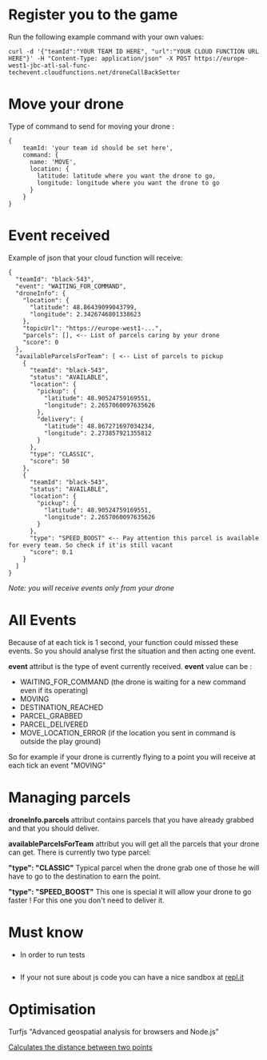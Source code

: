 # Register you to the game

Run the following example command with your own values:

```
curl -d '{"teamId":"YOUR TEAM ID HERE", "url":"YOUR CLOUD FUNCTION URL HERE"}' -H "Content-Type: application/json" -X POST https://europe-west1-jbc-atl-sal-func-techevent.cloudfunctions.net/droneCallBackSetter
```

# Move your drone

 Type of command to send for moving your drone :

```
{
	teamId: 'your team id should be set here',
	command: {
	  name: 'MOVE',
	  location: {
	  	latitude: latitude where you want the drone to go,
	  	longitude: longitude where you want the drone to go
	  }
	}
}
```

# Event received 

Example of json that your cloud function will receive:

```
{
  "teamId": "black-543",
  "event": "WAITING_FOR_COMMAND",
  "droneInfo": {
    "location": {
      "latitude": 48.86439099043799,
      "longitude": 2.3426746801338623
    },
    "topicUrl": "https://europe-west1-...",
    "parcels": [], <-- List of parcels caring by your drone 
    "score": 0
  },
  "availableParcelsForTeam": [ <-- List of parcels to pickup
    {
      "teamId": "black-543",
      "status": "AVAILABLE",
      "location": {
        "pickup": {
          "latitude": 48.90524759169551,
          "longitude": 2.2657060097635626
        },
        "delivery": {
          "latitude": 48.867271697034234,
          "longitude": 2.273857921355812
        }
      },
      "type": "CLASSIC",
      "score": 50
    },
    {
      "teamId": "black-543",
      "status": "AVAILABLE",
      "location": {
        "pickup": {
          "latitude": 48.90524759169551,
          "longitude": 2.2657060097635626
        }
      },
      "type": "SPEED_BOOST" <-- Pay attention this parcel is available for every team. So check if it'is still vacant
      "score": 0.1
    }    
  ]
}
```

*Note: you will receive events only from your drone*

# All Events 
Because of at each tick is 1 second, your function could missed these events. 
So you should analyse first the situation and then acting one event.

**event** attribut is the type of event currently received.
**event** value can be :
- WAITING_FOR_COMMAND (the drone is waiting for a new command even if its operating)
- MOVING
- DESTINATION_REACHED	
- PARCEL_GRABBED
- PARCEL_DELIVERED
- MOVE_LOCATION_ERROR (if the location you sent in command is outside the play ground)

So for example if your drone is currently flying to a point you will receive at each tick an event "MOVING"

# Managing parcels

**droneInfo.parcels** attribut contains parcels that you have already grabbed and that you should deliver.

**availableParcelsForTeam** attribut you will get all the parcels that your drone can get.
There is currently two type parcel:

**"type": "CLASSIC"**
Typical parcel when the drone grab one of those he will have to go to the destination to earn the point.

**"type": "SPEED_BOOST"**
This one is special it will allow your drone to go faster !
For this one you don't need to deliver it.


# Must know
 *  In order to run tests 
 ``` npn test
 ```
 *  If your not sure about js code you can have a nice sandbox at [repl.it](https://repl.it/languages)


# Optimisation

Turfjs "Advanced geospatial analysis for browsers and Node.js"

[Calculates the distance between two points](http://turfjs.org/docs#distance)

